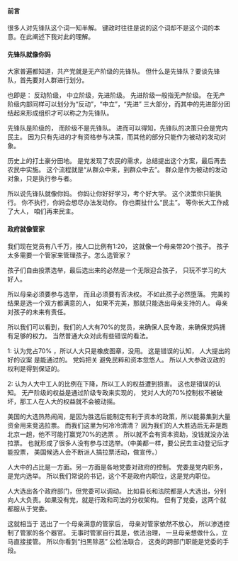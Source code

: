 #### 前言

很多人对先锋队这个词一知半解。 键政时往往是说的这个词却不是这个词的本意。在此阐述下我对此的理解。



#### 先锋队就像你妈

大家普遍都知道，共产党就是无产阶级的先锋队。  但什么是先锋队？要谈先锋队，首先要对人群进行划分。

也即是： 反动阶级， 中立阶级，先进阶级。  先进阶级一般指无产阶级。  在无产阶级内部同样可以划分为“反动”，“中立”，“先进” 三大部分，而其中的先进部分团结起来形成组织才可以称之为先锋队。

先锋队是阶级的， 而阶级不是先锋队。   进而可以得知，先锋队的决策只会是党内民主。 因为只有先进的才有资格参与决策，而其他的部分只能作为被动的发动对象。 

历史上的打土豪分田地。   是党发现了农民的需求，总结提出这个方案，最后再去农民中实施。 这个流程就是“从群众中来，到群众中去”。   群众是作为被动的发动对象，只是执行参与者。 

所以说先锋队就像你妈。  你妈让你好好学习，考个好大学。    这个决策你只能执行。 你不执行，你妈会想尽办法发动你。     你也甭扯什么“民主”。  等你长大工作成了大人， 咱们再来民主。 



#### 政府就像管家

我们现在党员有八千万，按人口比例有1:20， 这就像一个母亲带20个孩子。   孩子太多需要一个管家来管理孩子。怎么选管家？

孩子们自由投票选举，最后选出来的必然是一个无限迎合孩子， 只玩不学习的大好人。

所以母亲必须要参与选举， 而且必须要有否决权。   不如此孩子必然堕落。   完美的结果是选一个双方都满意的人， 如果不完美，那就只能选出母亲支持的人。    母亲对孩子的未来有责任。

所以我们可以看到，我们的人大有70%的党员，来确保人民专政，来确保党妈拥有足够的权力。      当然普通大众对此有些错误的看法。

1: 认为党占70% ，所以人大只是橡皮图章，没用。  这是错误的认知， 人大提出的好的议案 是能通过的。  党妈把关 避免民粹和资本忽悠人。  所以人大参政议政的权利是得到保证的。   

2: 认为人大中工人的比例在下降，所以工人的权益遭到损害。    这也是错误的认知。    无产阶级的权益是通过阶级专政来实现的，  党对人大的70%控制权不被破坏，那工人在人大的权益就不会被动摇。  

美国的大选热热闹闹，是因为胜选后能制定有利于资本的政策，所以能募集到大量资金用来竞选拉票。 而我们这里为何冷冷清清？ 因为我们的人大胜选后无非是跑北京一趟，他不可能打赢党70%的选票 。 所以就不会有资本资助，没钱就没办法拉票。 也就形成了很多人没有参与过选举。（中美都一样，要公民去主动登记后才能投票， 美国候选人会不断派人搞拉票活动，做宣传。）   



人大中的占比是一方面。另一方面是各地党委对政府的控制。   党委是党内职务， 是党内选举。  所以我们常说的书记，这个不是政府内职位，这是党内职位。

人大选出各个政府部门，但党委可以调动。    比如县长和法院都是人大选出，分别向人大负责。如果没有党，就是行政和司法的分权架构。   但有了党委，这两个就都服从于党委。

这就相当于 选出了一个母亲满意的管家后， 母亲对管家依然不放心， 所以渗透控制了管家的各个器官。  无事时管家自行其是，依法治理， 一旦母亲想做什么，立马直接接管。      所以你看到“扫黑除恶”   公检法联合，  这类的跨部门职能是党委的手段。 

   































